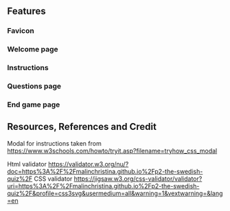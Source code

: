 ## Features

### Favicon

### Welcome page

### Instructions

### Questions page

### End game page

## Resources, References and Credit

Modal for instructions taken from <https://www.w3schools.com/howto/tryit.asp?filename=tryhow_css_modal>

Html validator <https://validator.w3.org/nu/?doc=https%3A%2F%2Fmalinchristina.github.io%2Fp2-the-swedish-quiz%2F>
CSS validator <https://jigsaw.w3.org/css-validator/validator?uri=https%3A%2F%2Fmalinchristina.github.io%2Fp2-the-swedish-quiz%2F&profile=css3svg&usermedium=all&warning=1&vextwarning=&lang=en>
